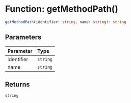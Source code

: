 # Function: getMethodPath()

```ts
getMethodPath(identifier: string, name: string): string
```

## Parameters

| Parameter  | Type     |
| :--------- | :------- |
| identifier | `string` |
| name       | `string` |

## Returns

`string`
